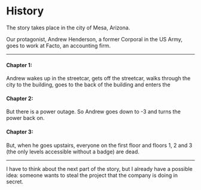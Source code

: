 ﻿# History

The story takes place in the city of Mesa, Arizona.

Our protagonist, Andrew Henderson, a former Corporal in the US Army, goes to work at Facto, an accounting firm.

***

#### Chapter 1:
Andrew wakes up in the streetcar, gets off the streetcar, walks through the city to the building, goes to the back of the building and enters the

#### Chapter 2:
But there is a power outage. So Andrew goes down to -3 and turns the power back on.

#### Chapter 3:
But, when he goes upstairs, everyone on the first floor and floors 1, 2 and 3 (the only levels accessible without a badge) are dead.

***

I have to think about the next part of the story, but I already have a possible idea: someone wants to steal the project that the company is doing in secret.
